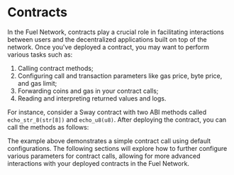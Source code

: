 # Contracts

In the Fuel Network, contracts play a crucial role in facilitating interactions between users and the decentralized applications built on top of the network. Once you've deployed a contract, you may want to perform various tasks such as:

1. Calling contract methods;
2. Configuring call and transaction parameters like gas price, byte price, and gas limit;
3. Forwarding coins and gas in your contract calls;
4. Reading and interpreting returned values and logs.

For instance, consider a Sway contract with two ABI methods called `echo_str_8(str[8])` and `echo_u8(u8)`. After deploying the contract, you can call the methods as follows:

<!-- <<< ../../docs-snippets/src/guide/contracts/index.test.ts#echo-values{ts:line-numbers} -->

The example above demonstrates a simple contract call using default configurations. The following sections will explore how to further configure various parameters for contract calls, allowing for more advanced interactions with your deployed contracts in the Fuel Network.